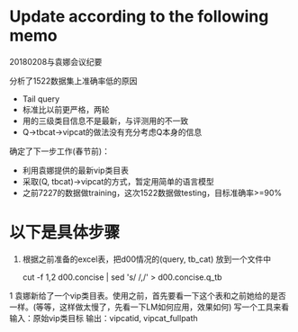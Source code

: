 # Update according to the following memo
20180208与袁娜会议纪要
 
分析了1522数据集上准确率低的原因
- Tail query
- 标准比以前更严格，两轮
- 用的三级类目信息不是最新，与评测用的不一致
- Q->tbcat->vipcat的做法没有充分考虑Q本身的信息
 
确定了下一步工作(春节前)：
- 利用袁娜提供的最新vip类目表
- 采取(Q, tbcat)->vipcat的方式，暂定用简单的语言模型
- 之前7227的数据做training，这次1522数据做testing，目标准确率>=90%

# 以下是具体步骤
1. 根据之前准备的excel表，把d00情况的(query, tb_cat) 放到一个文件中

    cut -f 1,2 d00.concise | sed 's/     /,/' > d00.concise.q_tb





1 袁娜新给了一个vip类目表。使用之前，首先要看一下这个表和之前她给的是否一样。(等等，这样做太慢了，先看一下LM如何应用，效果如何)
写一个工具来看
输入：原始vip类目标
输出：vipcatid, vipcat_fullpath

